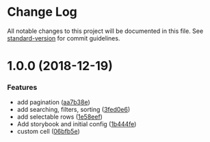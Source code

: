 # Change Log

All notable changes to this project will be documented in this file. See [standard-version](https://github.com/conventional-changelog/standard-version) for commit guidelines.

<a name="1.0.0"></a>
# 1.0.0 (2018-12-19)


### Features

* add pagination ([aa7b38e](https://github.com/DTupalov/react-material-ui-datatable/commit/aa7b38e))
* add searching, filters, sorting ([3fed0e6](https://github.com/DTupalov/react-material-ui-datatable/commit/3fed0e6))
* add selectable rows ([1e58eef](https://github.com/DTupalov/react-material-ui-datatable/commit/1e58eef))
* Add storybook and initial config ([1b444fe](https://github.com/DTupalov/react-material-ui-datatable/commit/1b444fe))
* custom cell ([06bfb5e](https://github.com/DTupalov/react-material-ui-datatable/commit/06bfb5e))
